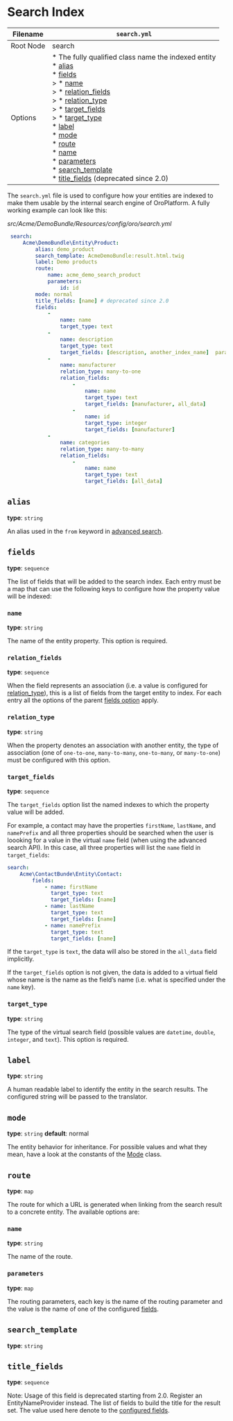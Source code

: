 # Search Index

| Filename   | `search.yml`                                                                                                                                                                                                                                                                                                                                                                                                                                                                       |
|------------|------------------------------------------------------------------------------------------------------------------------------------------------------------------------------------------------------------------------------------------------------------------------------------------------------------------------------------------------------------------------------------------------------------------------------------------------------------------------------------|
| Root Node  | search                                                                                                                                                                                                                                                                                                                                                                                                                                                                             |
| Options    | * The fully qualified class name the indexed entity<br/>  \* [alias]()<br/>  \* [fields]()<br/>  > * [name](#reference-format-search-fields-name)<br/>  > * [relation_fields]()<br/>  > * [relation_type]()<br/>  > * [target_fields]()<br/>  > * [target_type]()<br/>  * [label]()<br/>  * [mode]()<br/>  * [route]()<br/>    * [name](#reference-format-search-route-name)<br/>    * [parameters]()<br/>  * [search_template]()<br/>  * [title_fields]()  (deprecated since 2.0) |

The `search.yml` file is used to configure how your entities are indexed to make them usable by
the internal search engine of OroPlatform. A fully working example can look like this:

*src/Acme/DemoBundle/Resources/config/oro/search.yml*
```yaml
 search:
     Acme\DemoBundle\Entity\Product:
         alias: demo_product
         search_template: AcmeDemoBundle:result.html.twig
         label: Demo products
         route:
             name: acme_demo_search_product
             parameters:
                 id: id
         mode: normal
         title_fields: [name] # deprecated since 2.0
         fields:
             -
                 name: name
                 target_type: text
             -
                 name: description
                 target_type: text
                 target_fields: [description, another_index_name]  parameter.
             -
                 name: manufacturer
                 relation_type: many-to-one
                 relation_fields:
                     -
                         name: name
                         target_type: text
                         target_fields: [manufacturer, all_data]
                     -
                         name: id
                         target_type: integer
                         target_fields: [manufacturer]
             -
                 name: categories
                 relation_type: many-to-many
                 relation_fields:
                     -
                         name: name
                         target_type: text
                         target_fields: [all_data]
```

## `alias`

**type**: `string`

An alias used in the `from` keyword in [advanced search](../../../api/advanced-search.md#advanced-search-api).

<a id="reference-format-search-fields"></a>

## `fields`

**type**: `sequence`

The list of fields that will be added to the search index. Each entry must be a map that can use
the following keys to configure how the property value will be indexed:

<a id="reference-format-search-fields-name"></a>

### `name`

**type**: `string`

The name of the entity property. This option is required.

### `relation_fields`

**type**: `sequence`

When the field represents an association (i.e. a value is configured for [relation_type]()), this is
a list of fields from the target entity to index. For each entry all the options of the parent
[fields option](#reference-format-search-fields) apply.

### `relation_type`

**type**: `string`

When the property denotes an association with another entity, the type of association (one of
`one-to-one`, `many-to-many`, `one-to-many`, or `many-to-one`) must be configured with this
option.

### `target_fields`

**type**: `sequence`

The `target_fields` option list the named indexes to which the property value will be added.

For example, a contact may have the properties `firstName`, `lastName`, and `namePrefix` and
all three properties should be searched when the user is loooking for a value in the virtual
`name` field (when using the advanced search API). In this case, all three properties will list
the `name` field in `target_fields`:

```yaml
search:
    Acme\ContactBunde\Entity\Contact:
        fields:
            - name: firstName
              target_type: text
              target_fields: [name]
            - name: lastName
              target_type: text
              target_fields: [name]
            - name: namePrefix
              target_type: text
              target_fields: [name]
```

If the `target_type` is `text`, the data will also be stored in the `all_data` field
implicitly.

If the `target_fields` option is not given, the data is added to a virtual field whose name is
the name as the field’s name (i.e. what is specified under the `name` key).

### `target_type`

**type**: `string`

The type of the virtual search field (possible values are `datetime`, `double`, `integer`,
and `text`). This option is required.

## `label`

**type**: `string`

A human readable label to identify the entity in the search results. The configured string will be
passed to the translator.

## `mode`

**type**: `string` **default**: normal

The entity behavior for inheritance. For possible values and what they mean, have a look at the
constants of the <a href="https://github.com/oroinc/platform/tree/4.2/src/Oro/Bundle/SearchBundle/Query/Mode.php" target="_blank">Mode</a> class.

<a id="reference-format-search-route-name"></a>

## `route`

**type**: `map`

The route for which a URL is generated when linking from the search result to a concrete entity.
The available options are:

### `name`

**type**: `string`

The name of the route.

### `parameters`

**type**: `map`

The routing parameters, each key is the name of the routing parameter and the value is the name of
one of the configured [fields](#reference-format-search-fields).

## `search_template`

**type**: `string`

## `title_fields`

**type**: `sequence`

Note: Usage of this field is deprecated starting from 2.0. Register an EntityNameProvider instead.
The list of fields to build the title for the result set. The value used here denote to the
[configured fields](#reference-format-search-fields).

<!-- Frontend -->
